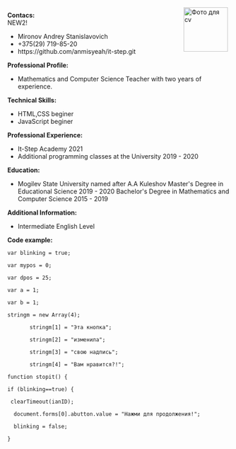<img src="C:\Users\Anmisyeah\Pictures\фото.jpg" width="100" align="right" vspace="5" hspace="5" alt = "Фото для cv">
<p> <b> Contacs: </b><br>NEW2!<br>

<ul>
<li>Mironov Andrey Stanislavovich</li>
<li>+375(29) 719-85-20</li>
<li>https://github.com/anmisyeah/it-step.git</li>
</ul>
<p> <b>Professional Profile: </b><br>

<ul>
<li>Mathematics and Computer Science Teacher with two years of experience.</li>
</ul>

<p> <b> Technical Skills: </b><br>
 
* HTML,CSS beginer
* JavaScript beginer

<p> <b> Professional Experience: </b><br>
 
* It-Step Academy 2021
* Additional programming classes at the University 2019 - 2020

<p> <b> Education: </b><br>
 
* Mogilev State University named after A.A Kuleshov
Master's Degree in Educational Science 2019 - 2020
Bachelor's Degree in Mathematics and Computer Science 2015 - 2019

<p> <b> Additional Information: </b><br>
 
* Intermediate English Level

<p> <b>Code example: </b><br>

 
<code>
var blinking = true;<br>
var mypos = 0;<br>
var dpos = 25;<br>
var a = 1;<br>
var b = 1;<br>
stringm = new Array(4);<br>
       stringm[1] = "Эта кнопка";<br>
       stringm[2] = "изменила";<br>
       stringm[3] = "свою надпись";<br>
       stringm[4] = "Вам нравится?!";<br>
function stopit() {<br>
if (blinking==true) {<br>
 clearTimeout(ianID);<br>
  document.forms[0].abutton.value = "Нажми для продолжения!";<br>
  blinking = false;<br>
}
</code>
